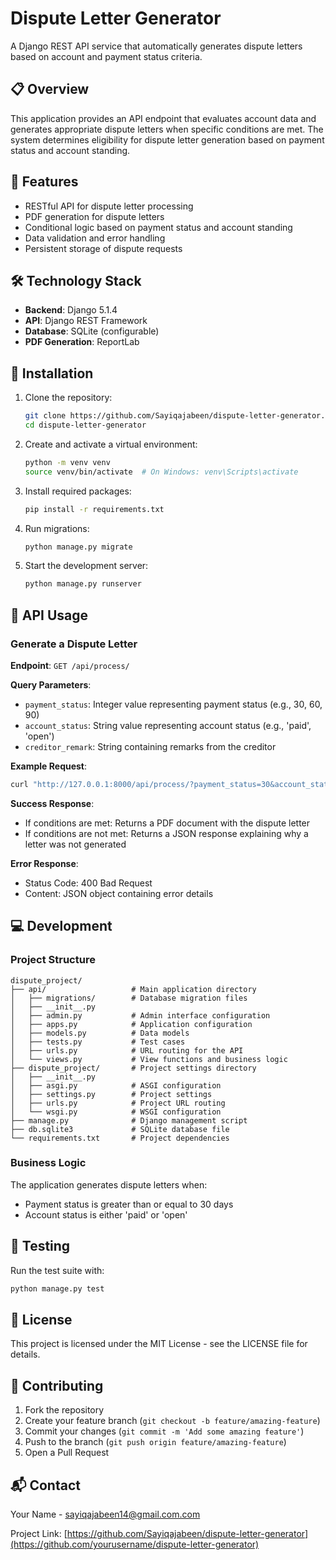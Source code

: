 # Dispute Letter Generator

A Django REST API service that automatically generates dispute letters based on account and payment status criteria.

## 📋 Overview

This application provides an API endpoint that evaluates account data and generates appropriate dispute letters when specific conditions are met. The system determines eligibility for dispute letter generation based on payment status and account standing.

## 🔧 Features

- RESTful API for dispute letter processing
- PDF generation for dispute letters
- Conditional logic based on payment status and account standing
- Data validation and error handling
- Persistent storage of dispute requests

## 🛠️ Technology Stack

- **Backend**: Django 5.1.4
- **API**: Django REST Framework
- **Database**: SQLite (configurable)
- **PDF Generation**: ReportLab

## 🚀 Installation

1. Clone the repository:
   ```bash
   git clone https://github.com/Sayiqajabeen/dispute-letter-generator.git
   cd dispute-letter-generator
   ```

2. Create and activate a virtual environment:
   ```bash
   python -m venv venv
   source venv/bin/activate  # On Windows: venv\Scripts\activate
   ```

3. Install required packages:
   ```bash
   pip install -r requirements.txt
   ```

4. Run migrations:
   ```bash
   python manage.py migrate
   ```

5. Start the development server:
   ```bash
   python manage.py runserver
   ```

## 📝 API Usage

### Generate a Dispute Letter

**Endpoint**: `GET /api/process/`

**Query Parameters**:
- `payment_status`: Integer value representing payment status (e.g., 30, 60, 90)
- `account_status`: String value representing account status (e.g., 'paid', 'open')
- `creditor_remark`: String containing remarks from the creditor

**Example Request**:
```bash
curl "http://127.0.0.1:8000/api/process/?payment_status=30&account_status=open&creditor_remark=Account%20in%20dispute"
```

**Success Response**:
- If conditions are met: Returns a PDF document with the dispute letter
- If conditions are not met: Returns a JSON response explaining why a letter was not generated

**Error Response**:
- Status Code: 400 Bad Request
- Content: JSON object containing error details

## 💻 Development

### Project Structure

```
dispute_project/
├── api/                   # Main application directory
│   ├── migrations/        # Database migration files
│   ├── __init__.py
│   ├── admin.py           # Admin interface configuration
│   ├── apps.py            # Application configuration
│   ├── models.py          # Data models
│   ├── tests.py           # Test cases
│   ├── urls.py            # URL routing for the API
│   └── views.py           # View functions and business logic
├── dispute_project/       # Project settings directory
│   ├── __init__.py
│   ├── asgi.py            # ASGI configuration
│   ├── settings.py        # Project settings
│   ├── urls.py            # Project URL routing
│   └── wsgi.py            # WSGI configuration
├── manage.py              # Django management script
├── db.sqlite3             # SQLite database file
└── requirements.txt       # Project dependencies
```

### Business Logic

The application generates dispute letters when:
- Payment status is greater than or equal to 30 days
- Account status is either 'paid' or 'open'

## 🧪 Testing

Run the test suite with:
```bash
python manage.py test
```

## 📄 License

This project is licensed under the MIT License - see the LICENSE file for details.

## 👥 Contributing

1. Fork the repository
2. Create your feature branch (`git checkout -b feature/amazing-feature`)
3. Commit your changes (`git commit -m 'Add some amazing feature'`)
4. Push to the branch (`git push origin feature/amazing-feature`)
5. Open a Pull Request

## 📬 Contact

Your Name - sayiqajabeen14@gmail.com.com

Project Link: [https://github.com/Sayiqajabeen/dispute-letter-generator](https://github.com/yourusername/dispute-letter-generator)
